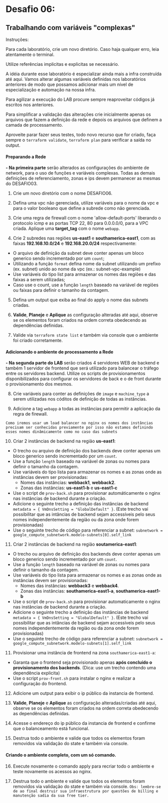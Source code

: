 # Desafio 06: 

## Trabalhando com variáveis "complexas"

Instruções:

Para cada laboratório, crie um novo diretório. Caso haja qualquer erro, leia atentamente o terminal.

Utilize referências implicitas e explicitas se necessário.

A idéia durante esse laboratório é especializar ainda mais a infra construída até aqui. Vamos alterar algumas variáveis definidas nos laboratórios anteriores de modo que possamos adicionar mais um nível de especialização e automação na nossa infra.

Para agilizar a execução do LAB procure sempre reaproveitar códigos já escritos nos anteriores.

Para simplificar a validação das alterações crie inicialmente apenas os arquivos que fazem a definição da rede e depois os arquivos que definem a camada de processamento.

Aproveite parar fazer seus testes, todo novo recurso que for criado, faça sempre o `terraform validate`, `terraform plan` para verificar a saída no output.

#### Preparando a Rede

**- Na primeira parte** serão alterados as configurações do ambiente de network, para o uso de funções e variáveis complexas. Todas as demais definições de referenciamento, zonas e ips devem permanecer as mesmas do DESAFIO03.

1. Crie um novo diretório com o nome DESAFIO06.

2. Defina uma vpc não gerenciada, utilize variáveis para o nome da vpc e para o valor booleano que define a subrede como não gerenciada.

3. Crie uma regra de firewall com o nome 'allow-default-ports' liberando o protocolo icmp e as portas TCP 22, 80 para 0.0.0.0/0, para a VPC criada. Aplique uma **target_tag** com o nome `webapp`.

4. Crie 2 subredes nas regiões **us-east1** e **southamerica-east1**, com as faixas **192.168.10.0/24** e **192.168.20.0/24** respectivamente:

- O arquivo de definição da subnet deve conter apenas um bloco generico sendo incrementado por um `count`;
- Utilizando a função `format` defina nome da subnet utilizando um prefixo (ex. subnet) unido ao nome da vpc (ex.: subnet-vpc-example)
- Use variáveis do tipo list para armazenar os nomes das regiões e das faixas a serem utilizadas;
- Caso use o count, use a função `length` baseado na variável de regiões ou faixas para definir o tamanho da contagem.

5. Defina um output que exiba ao final do apply o nome das subnets criadas.

6. **Valide**, **Planeje** e **Aplique** as configuração alteradas até aqui, observe se os elementos foram criados na ordem correta obedecendo as dependências definidas.

7. Valide via `terraform state list` e também via console que o ambiente foi criado corretamente.

#### Adicionando o ambiente de processamento a Rede

**- Na segunda parte do LAB** serão criados 4 servidores WEB de backend e também 1 servidor de frontend que será utilizado para balancear o tráfego entre os servidores backend. Utilize os scripts de provisionamentos disponibilizados para configurar os servidores de back e o de front durante o provisionamento dos mesmos.

8. Crie variáveis para conter as definições de `image` e `machine_type` a serem utilizadas nos códitos de definição de todas as instâncias.

9. Adicione a tag `webapp` a todas as instâncias para permitir a aplicação da regra de firewall.

`
Como iremos usar um load balancer no nginx os nomes dos instâncias precisam ser conhecidas previamente por isso não estamos definindo esses nomes dinâmicamente como no caso das subnets
`

10. Criar 2 instâncias de backend na região **us-east1**:

- O trecho ou arquivo de definição dos backends deve conter apenas um bloco generico sendo incrementado por um `count`.
- Use a função `length` baseado na variável de zonas ou nomes para definir o tamanho da contagem.
- Use variáveis do tipo lista para armazenar os nomes e as zonas onde as instâncias devem ser provisionadas:
    - Nomes das instâncias: **webback1**, **webback2**. 
    - Zonas das instâncias: **us-east1-b** e **us-east1-c**
- Use o script de `prov-back.sh` para provisionar automáticamente o nginx nas instâncias de backend durante a criação.
- Adicione o seguinte trecho a definição das instâncias de backend `metadata = { VmDnsSetting = "GlobalDefault" }`. (Este trecho vai possibilitar que as intâncias de backend sejam accessíveis pelo seus nomes independentemente da região ou da zona onde forem provisionadas)
- Use o seguinte trecho de código para referenciar a subnet: `subnetwork = google_compute_subnetwork.modelo-subnets[0].self_link`

11. Criar 2 instâncias de backend na região **soutamerica-east1**:

- O trecho ou arquivo de definição dos backends deve conter apenas um bloco generico sendo incrementado por um `count`.
- Use a função `length` baseado na variável de zonas ou nomes para definir o tamanho da contagem.
- Use variáveis do tipo lista para armazenar os nomes e as zonas onde as instâncias devem ser provisionadas:
    - Nomes das instâncias: **webback3** e **webback4**. 
    - Zonas das instâncias: **southamerica-east1-a**, **southamerica-east1-b**
- Use o script de `prov-back.sh` para provisionar automaticamente o nginx nas instâncias de backend durante a criação.
- Adicione o seguinte trecho a definição das instâncias de backend `metadata = { VmDnsSetting = "GlobalDefault" }`. (Este trecho vai possibilitar que as intâncias de backend sejam accessíveis pelo seus nomes independentemente da região ou da zona onde forem provisionadas)
- Use o seguinte trecho de código para referenciar a subnet: `subnetwork = google_compute_subnetwork.modelo-subnets[1].self_link`

11. Provisionar uma instância de frontend na zona `southamerica-east1-a`:

- Garanta que o frontend seja provisionado apenas **após concluído o provisionamento dos backends**. (Dica: use um trecho contendo uma dependência explicita)
- Use o script `prov-front.sh` para instalar o nginx e realizar a configuração do frontend.

12. Adicione um output para exibir o ip público da instancia de frontend.

13. **Valide**, **Planeje** e **Aplique** as configuração alteradas/criadas até aqui, observe se os elementos foram criados na ordem correta obedecendo as dependências definidas.

14. Acesse o endereço do ip público da instancia de frontend e confirme que o balanceamento está funcional.

15. Destrua todo o ambiente e valide que todos os elementos foram removidos via validação do state e também via console.

#### Criando o ambiente completo, com um só comando.

16. Execute novamente o comando apply para recriar todo o ambiente e teste novamente os acessos ao nginx.

17. Destrua todo o ambiente e valide que todos os elementos foram removidos via validação do state e também via console.
`
Obs: lembre-se de ao final destruir sua infraestrutura por questões de billing e manutenção sadia da sua free tier.
`